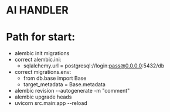 # AI HANDLER


# Path for start:
- alembic init migrations
- correct alembic.ini:
    - sqlalchemy.url = postgresql://login:pass@0.0.0.0:5432/db
- correct migrations.env:
    - from db.base import Base
    - target_metadata = Base.metadata
- alembic revision --autogenerate -m "comment"
- alembic upgrade heads
- uvicorn src.main:app --reload